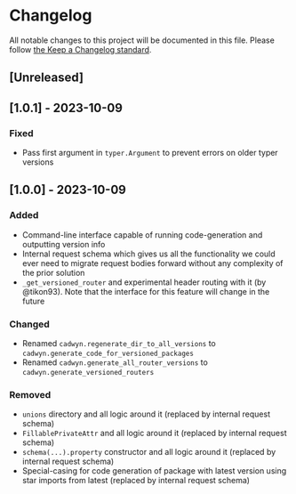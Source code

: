 # Changelog

All notable changes to this project will be documented in this file.
Please follow [the Keep a Changelog standard](https://keepachangelog.com/en/1.0.0/).

## [Unreleased]

## [1.0.1] - 2023-10-09

### Fixed

- Pass first argument in `typer.Argument` to prevent errors on older typer versions

## [1.0.0] - 2023-10-09

### Added

- Command-line interface capable of running code-generation and outputting version info
- Internal request schema which gives us all the functionality we could ever need to migrate request bodies forward without any complexity of the prior solution
- `_get_versioned_router` and experimental header routing with it (by @tikon93). Note that the interface for this feature will change in the future

### Changed

- Renamed `cadwyn.regenerate_dir_to_all_versions` to `cadwyn.generate_code_for_versioned_packages`
- Renamed `cadwyn.generate_all_router_versions` to `cadwyn.generate_versioned_routers`

### Removed

- `unions` directory and all logic around it (replaced by internal request schema)
- `FillablePrivateAttr` and all logic around it (replaced by internal request schema)
- `schema(...).property` constructor and all logic around it (replaced by internal request schema)
- Special-casing for code generation of package with latest version using star imports from latest (replaced by internal request schema)
